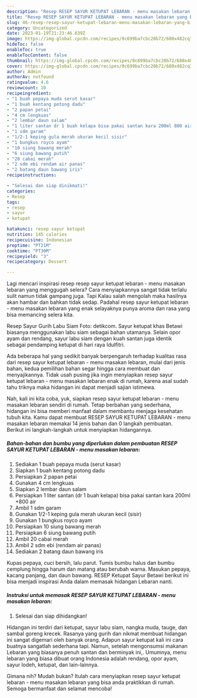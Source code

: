 ```yaml
---
description: "Resep RESEP SAYUR KETUPAT LEBARAN - menu masakan lebaran yang Bisa Manjain Lidah, Buat Buka Puasa}"
title: "Resep RESEP SAYUR KETUPAT LEBARAN - menu masakan lebaran yang Bisa Manjain Lidah, Buat Buka Puasa}"
slug: 46-resep-resep-sayur-ketupat-lebaran-menu-masakan-lebaran-yang-bisa-manjain-lidah-buat-buka-puasa
category: Uncategorized
date: 2023-01-19T21:23:46.639Z
image: https://img-global.cpcdn.com/recipes/0c699ba7cbc20b72/680x482cq70/resep-sayur-ketupat-lebaran-menu-masakan-lebaran-foto-resep-utama.jpg
hideToc: false
enableToc: true
enableTocContent: false
thumbnail: https://img-global.cpcdn.com/recipes/0c699ba7cbc20b72/680x482cq70/resep-sayur-ketupat-lebaran-menu-masakan-lebaran-foto-resep-utama.jpg
cover: https://img-global.cpcdn.com/recipes/0c699ba7cbc20b72/680x482cq70/resep-sayur-ketupat-lebaran-menu-masakan-lebaran-foto-resep-utama.jpg
author: Admin
authorAv: notfound
ratingvalue: 4.6
reviewcount: 10
recipeingredient:
- "1 buah pepaya muda serut kasar"
- "1 buah kentang potong dadu"
- "2 papan petai"
- "4 cm lengkuas"
- "2 lembar daun salam"
- "1 liter santan dr 1 buah kelapa bisa pakai santan kara 200ml 800 air"
- "1 sdm garam"
- "1/2-1 keping gula merah ukuran kecil sisir"
- "1 bungkus royco ayam"
- "10 siung bawang merah"
- "6 siung bawang putih"
- "20 cabai merah"
- "2 sdm ebi rendam air panas"
- "2 batang daun bawang iris"
recipeinstructions:

- "Selesai dan siap dinikmati!"
categories:
- Resep
tags:
- resep
- sayur
- ketupat

katakunci: resep sayur ketupat 
nutrition: 145 calories
recipecuisine: Indonesian
preptime: "PT21M"
cooktime: "PT30M"
recipeyield: "3"
recipecategory: Dessert

---
```



Lagi mencari inspirasi resep resep sayur ketupat lebaran - menu masakan lebaran yang menggugah selera? Cara menyiapkannya sangat tidak terlalu sulit namun tidak gampang juga. Tapi Kalau salah mengolah maka hasilnya akan hambar dan bahkan tidak sedap. Padahal resep sayur ketupat lebaran - menu masakan lebaran yang enak selayaknya punya aroma dan rasa yang bisa memancing selera kita.


Resep Sayur Gurih Labu Siam Foto: detikcom. Sayur ketupat khas Betawi biasanya menggunakan labu siam sebagai bahan utamanya. Selain opor ayam dan rendang, sayur labu siam dengan kuah santan juga identik sebagai pendamping ketupat di hari raya Idulfitri.

Ada beberapa hal yang sedikit banyak berpengaruh terhadap kualitas rasa dari resep sayur ketupat lebaran - menu masakan lebaran, mulai dari jenis bahan, kedua pemilihan bahan segar hingga cara membuat dan menyajikannya. Tidak usah pusing jika ingin menyiapkan resep sayur ketupat lebaran - menu masakan lebaran enak di rumah, karena asal sudah tahu triknya maka hidangan ini dapat menjadi sajian istimewa.


Nah, kali ini kita coba, yuk, siapkan resep sayur ketupat lebaran - menu masakan lebaran sendiri di rumah. Tetap berbahan yang sederhana, hidangan ini bisa memberi manfaat dalam membantu menjaga kesehatan tubuh kita. Kamu dapat membuat RESEP SAYUR KETUPAT LEBARAN - menu masakan lebaran memakai 14 jenis bahan dan 0 langkah pembuatan. Berikut ini langkah-langkah untuk menyiapkan hidangannya.

<!--inarticleads1-->

##### Bahan-bahan dan bumbu yang diperlukan dalam pembuatan RESEP SAYUR KETUPAT LEBARAN - menu masakan lebaran:

1. Sediakan 1 buah pepaya muda (serut kasar)
1. Siapkan 1 buah kentang potong dadu
1. Persiapkan 2 papan petai
1. Gunakan 4 cm lengkuas
1. Siapkan 2 lembar daun salam
1. Persiapkan 1 liter santan (dr 1 buah kelapa) bisa pakai santan kara 200ml +800 air
1. Ambil 1 sdm garam
1. Gunakan 1/2-1 keping gula merah ukuran kecil (sisir)
1. Gunakan 1 bungkus royco ayam
1. Persiapkan 10 siung bawang merah
1. Persiapkan 6 siung bawang putih
1. Ambil 20 cabai merah
1. Ambil 2 sdm ebi (rendam air panas)
1. Sediakan 2 batang daun bawang iris


Kupas pepaya, cuci bersih, lalu parut. Tumis bumbu halus dan bumbu cemplung hingga harum dan matang atau berubah warna. Masukan pepaya, kacang panjang, dan daun bawang. RESEP Ketupat Sayur Betawi berikut ini bisa menjadi inspirasi Anda dalam memasak hidangan Lebaran nanti. 

<!--inarticleads2-->

##### Instruksi untuk memasak RESEP SAYUR KETUPAT LEBARAN - menu masakan lebaran:


1. Selesai dan siap dihidangkan!

Hidangan ini terdiri dari ketupat, sayur labu siam, nangka muda, tauge, dan sambal goreng krecek. Rasanya yang gurih dan nikmat membuat hidangan ini sangat digemari oleh banyak orang. Adapun sayur ketupat kali ini cara buatnya sangatlah sederhana tapi. Namun, setelah mengonsumsi makanan Lebaran yang biasanya penuh santan dan berminyak ini,. Umumnya, menu lebaran yang biasa dibuat orang Indonesia adalah rendang, opor ayam, sayur lodeh, ketupat, dan lain-lainnya. 

Gimana nih? Mudah bukan? Itulah cara menyiapkan resep sayur ketupat lebaran - menu masakan lebaran yang bisa anda praktikkan di rumah. Semoga bermanfaat dan selamat mencoba!
